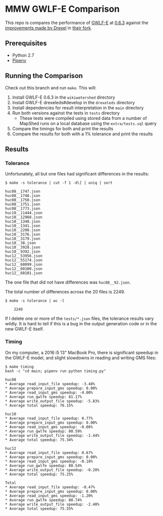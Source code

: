 # MMW GWLF-E Comparison

This repo is compares the performance of [GWLF-E][gwlfe] at [0.6.3][gwlfe-063]
against the [improvements made by Drexel][gwlfe-pr81] in [their
fork][gwlfe-drexeleds].

## Prerequisites

  * Python 2.7
  * [Pipenv][pipenv]

## Running the Comparison

Check out this branch and run `make`. This will:

  1. Install GWLF-E 0.6.3 in the `wikiwatershed` directory
  2. Install GWLF-E drexeleds#develop in the `drexeleds` directory
  3. Install dependencies for result interpretation in the `main` directory
  4. Run both versions against the tests in `tests` directory
      * These tests were compiled using stored data from a number of MapShed
        runs on a local database using the `extra/tests.sql` query
  5. Compare the timings for both and print the results
  6. Compare the results for both with a 1% tolerance and print the results

## Results

### Tolerance

Unfortunately, all but one files had significant differences in the results:

```shell
$ make -s tolerance | cut -f 1 -d\[ | uniq | sort

huc08__1747.json
huc08__1748.json
huc08__1750.json
huc08__1751.json
huc08__1773.json
huc10__11444.json
huc10__12968.json
huc10__1340.json
huc10__1341.json
huc10__2208.json
huc10__3176.json
huc10__3179.json
huc10__38.json
huc10__3928.json
huc10__9392.json
huc12__53956.json
huc12__55174.json
huc12__60099.json
huc12__60100.json
huc12__60101.json
```

The one file that did not have differences was `huc08__92.json`.

The total number of differences across the 20 files is 2249.

```shell
$ make -s tolerance | wc -l

    2249
```

If I delete one or more of the `tests/*.json` files, the tolerance results vary
wildly. It is hard to tell if this is a bug in the output generation code or in
the new GWLF-E itself.

### Timing

On my computer, a 2016 i5 13" MacBook Pro, there is significant speedup in the
GWLF-E model, and slight slowdowns in reading and writing GMS files:

```shell
$ make timing
bash -c "cd main; pipenv run python timing.py"

huc08
* Average read_input_file speedup: -3.48%
* Average prepare_input_gms speedup: 0.00%
* Average read_input_gms speedup: -4.00%
* Average run_gwlfe speedup: 81.17%
* Average write_output_file speedup: -5.83%
* Average total speedup: 76.15%

huc10
* Average read_input_file speedup: 0.77%
* Average prepare_input_gms speedup: 0.00%
* Average read_input_gms speedup: -0.06%
* Average run_gwlfe speedup: 80.59%
* Average write_output_file speedup: -1.44%
* Average total speedup: 75.34%

huc12
* Average read_input_file speedup: 0.67%
* Average prepare_input_gms speedup: 0.00%
* Average read_input_gms speedup: -0.10%
* Average run_gwlfe speedup: 80.54%
* Average write_output_file speedup: -0.20%
* Average total speedup: 75.25%

Total
* Average read_input_file speedup: -0.47%
* Average prepare_input_gms speedup: 0.00%
* Average read_input_gms speedup: -1.20%
* Average run_gwlfe speedup: 80.74%
* Average write_output_file speedup: -2.40%
* Average total speedup: 75.55%
```

[gwlfe]: https://github.com/WikiWatershed/gwlf-e
[gwlfe-063]: https://github.com/WikiWatershed/gwlf-e/releases/tag/0.6.3
[gwlfe-pr81]: https://github.com/WikiWatershed/gwlf-e/pull/81
[gwlfe-drexeleds]: https://github.com/drexeleds/gwlf-e
[pipenv]: https://github.com/pypa/pipenv
